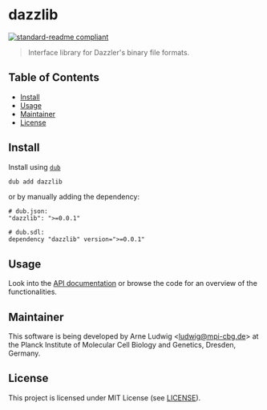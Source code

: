 dazzlib
=======

[![standard-readme compliant](https://img.shields.io/badge/readme%20style-standard-brightgreen.svg?style=flat)](https://github.com/RichardLitt/standard-readme)

> Interface library for Dazzler's binary file formats.


Table of Contents
-----------------

- [Install](#install)
- [Usage](#usage)
- [Maintainer](#maintainer)
- [License](#license)


Install
--------

Install using [`dub`](https://code.dlang.org/)

```sh
dub add dazzlib
```

or by manually adding the dependency:

```
# dub.json:
"dazzlib": ">=0.0.1"

# dub.sdl:
dependency "dazzlib" version=">=0.0.1"
```


Usage
-----

Look into the [API documentation](https://dazzlib.dpldocs.info/dazzlib.html)
or browse the code for an overview of the functionalities.


Maintainer
----------

This software is being developed by Arne Ludwig &lt;<ludwig@mpi-cbg.de>&gt; at
the Planck Institute of Molecular Cell Biology and Genetics, Dresden, Germany.


License
-------

This project is licensed under MIT License (see [LICENSE](./LICENSE)).

